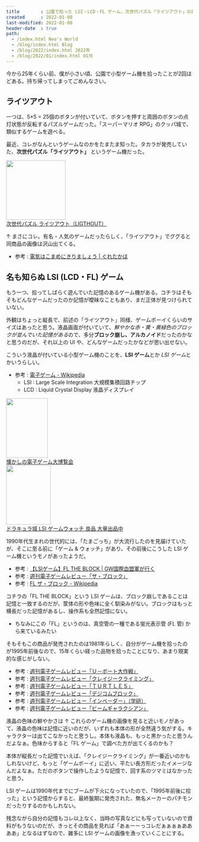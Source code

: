 ```yaml
---
title        : 公園で拾った LSI・LCD・FL ゲーム、次世代パズル「ライツアウト」の記憶
created      : 2022-01-08
last-modified: 2022-01-08
header-date  : true
path:
  - /index.html Neo's World
  - /blog/index.html Blog
  - /blog/2022/index.html 2022年
  - /blog/2022/01/index.html 01月
---
```


今から25年くらい前、僕が小さい頃、公園で小型ゲーム機を拾ったことが2回ほどある。持ち帰ってしまってごめんなさい。

## ライツアウト

一つは、5×5 = 25個のボタンが付いていて、ボタンを押すと周囲のボタンの点灯状態が反転するパズルゲームだった。「スーパーマリオ RPG」のクッパ城で、類似するゲームを遊べる。

最近、コレがなんというゲームなのかをたまたま知った。タカラが発売していた、**次世代パズル「ライツアウト」** というゲーム機だった。

<div class="ad-amazon">
  <div class="ad-amazon-image">
    <a href="https://www.amazon.co.jp/dp/B002P6ZDMC?tag=neos21-22&amp;linkCode=osi&amp;th=1&amp;psc=1">
      <img src="https://m.media-amazon.com/images/I/51UcH4KlQ6L._SL160_.jpg" width="160" height="160">
    </a>
  </div>
  <div class="ad-amazon-info">
    <div class="ad-amazon-title">
      <a href="https://www.amazon.co.jp/dp/B002P6ZDMC?tag=neos21-22&amp;linkCode=osi&amp;th=1&amp;psc=1">次世代パズル ライツアウト（LIGTHOUT）</a>
    </div>
  </div>
</div>

↑ まさにコレ。有名・人気のゲームだったらしく、「ライツアウト」でググると同商品の画像は沢山出てくる。

- 参考 : [電気はこまめにきりましょう | ぐれたかほ](http://gurekaho.blog47.fc2.com/blog-entry-769.html?sp)

## 名も知らぬ LSI (LCD・FL) ゲーム

もう一つ、拾ってしばらく遊んでいた記憶のあるゲーム機がある。コチラはそもそもどんなゲームだったのか記憶が曖昧なこともあり、まだ正体が見つけられていない。

外観はちょっと縦長で、前述の「ライツアウト」同様、ゲームボーイくらいのサイズはあったと思う。液晶画面が付いていて、*鮮やかな赤・黄・黄緑色のブロックが並んでいた記憶がある*ので、多分**ブロック崩し、アルカノイド**だったのかなと思うのだが、それ以上の UI や、どんなゲームだったかなどが思い出せない。

こういう液晶が付いている小型ゲーム機のことを、**LSI ゲーム**とか *LSI ゲーム*とかいうらしい。

- 参考 : [電子ゲーム - Wikipedia](https://ja.wikipedia.org/wiki/%E9%9B%BB%E5%AD%90%E3%82%B2%E3%83%BC%E3%83%A0)
  - LSI : Large Scale Integration 大規模集積回路チップ
  - LCD : Liquid Crystal Display 液晶ディスプレイ

<div class="ad-amazon">
  <div class="ad-amazon-image">
    <a href="https://www.amazon.co.jp/dp/B07F3329YW?tag=neos21-22&amp;linkCode=osi&amp;th=1&amp;psc=1">
      <img src="https://m.media-amazon.com/images/I/517lBhLq2qL._SL160_.jpg" width="112" height="160">
    </a>
  </div>
  <div class="ad-amazon-info">
    <div class="ad-amazon-title">
      <a href="https://www.amazon.co.jp/dp/B07F3329YW?tag=neos21-22&amp;linkCode=osi&amp;th=1&amp;psc=1">懐かしの電子ゲーム大博覧会</a>
    </div>
  </div>
</div>

<div class="ad-amazon">
  <div class="ad-amazon-image">
    <a href="https://www.amazon.co.jp/dp/B09JSQ669F?tag=neos21-22&amp;linkCode=osi&amp;th=1&amp;psc=1">
      <img src="https://m.media-amazon.com/images/I/41VvvOizumL._SL160_.jpg" width="120" height="160">
    </a>
  </div>
  <div class="ad-amazon-info">
    <div class="ad-amazon-title">
      <a href="https://www.amazon.co.jp/dp/B09JSQ669F?tag=neos21-22&amp;linkCode=osi&amp;th=1&amp;psc=1">ドラキュラ城 LSI ゲームウォッチ 良品 大量出品中</a>
    </div>
  </div>
</div>

1990年代生まれの世代的には、「たまごっち」が大流行したのを見届けていたが、そこに至る前に「ゲーム & ウォッチ」があり、その前後にこうした LSI ゲーム機というモノがあったようだ。

- 参考 : [【LSIゲーム】FL THE BLOCK | GW国際血盟軍が行く](https://ameblo.jp/tabibito56/entry-11155029266.html)
- 参考 : [週刊電子ゲームレビュー「ザ・ブロック」](http://www5e.biglobe.ne.jp/kiden/densigame5/theblock.htm)
- 参考 : [FL ザ・ブロック - Wikipedia](https://ja.wikipedia.org/wiki/FL_%E3%82%B6%E3%83%BB%E3%83%96%E3%83%AD%E3%83%83%E3%82%AF)

コチラの「FL THE BLOCK」という LSI ゲームは、ブロック崩しであることは記憶と一致するのだが、筐体の形や色味に全く馴染みがない。ブロックはもっと横長だった記憶があるし、操作系も全然記憶にない。

- ちなみにこの「FL」というのは、真空管の一種である蛍光表示管 (FL 管) から来ているみたい

そもそもこの商品が発売されたのは1981年らしく、自分がゲーム機を拾ったのが1995年前後なので、15年くらい経った品物を拾ったことになり、あまり現実的な感じがしない。

- 参考 : [週刊電子ゲームレビュー「Ｕ－ボート大作戦」](http://www5e.biglobe.ne.jp/kiden/densigame4/shu.U_boat.htm)
- 参考 : [週刊電子ゲームレビュー「クレイジークライミング」](http://www5e.biglobe.ne.jp/kiden/densigame4/shu.crcl.htm)
- 参考 : [週刊電子ゲームレビュー「ＴＵＲＴＬＥＳ」](http://www5e.biglobe.ne.jp/kiden/densigame4/shu.turtles.htm)
- 参考 : [週刊電子ゲームレビュー「デジコムブロック」](http://www5e.biglobe.ne.jp/kiden/densigame6/degitcom_block.htm)
- 参考 : [週刊電子ゲームレビュー「インベーダー」（学研）](http://www5e.biglobe.ne.jp/kiden/densigame10/invader_gakken.htm)
- 参考 : [週刊電子ゲームレビュー「ビームギャラクシアン」](http://www5e.biglobe.ne.jp/kiden/shu.beam.htm)

液晶の色味の鮮やかさは ↑ これらのゲーム機の画像を見ると近いモノがあって、液晶の色味は記憶に近いのだが、いずれも本体の形が全然違う気がする。キャラクターは出てこなかったと思うし。本体も液晶も、もっと黒かったと思うんだよなぁ。色味からすると「FL ゲーム」で調べた方が出てくるのかも？

本体が縦長だった記憶でいえば、「クレイジークライミング」が一番近いのかもしれないけど、もっと「ゲームボーイ」に近い、平たい長方形だったイメージなんだよなぁ。ただのボタンで操作したような記憶で、回す系のツマミはなかったと思う。

LSI ゲームは1990年代までにブームが下火になっていたので、「1995年前後に拾った」という記憶からすると、最終盤期に発売された、無名メーカーのパチモンだったりするのかもしれない。

残念ながら自分の記憶もコレ以上なく、当時の写真などにも写っていないので資料がもうないのだが、きっとその商品を見れば「あぁーーっコレだぁぁぁぁああああ」となるはずなので、雑多に LSI ゲームの画像を漁っていくことにする。
